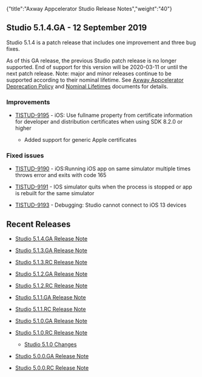 {"title":"Axway Appcelerator Studio Release Notes","weight":"40"} 

## Studio 5.1.4.GA - 12 September 2019

Studio 5.1.4 is a patch release that includes one improvement and three bug fixes.

As of this GA release, the previous Studio patch release is no longer supported. End of support for this version will be 2020-03-11 or until the next patch release. Note: major and minor releases continue to be supported according to their nominal lifetime. See [Axway Appcelerator Deprecation Policy](/docs/appc/AMPLIFY_Appcelerator_Services_Overview/Axway_Appcelerator_Deprecation_Policy/) and [Nominal Lifetimes](/docs/appc/AMPLIFY_Appcelerator_Services_Overview/Axway_Appcelerator_Product_Lifecycle/#NominalLifetimes) documents for details.

### Improvements

*   [TISTUD-9195](https://jira.appcelerator.org/browse/TISTUD-9195) - iOS: Use fullname property from certificate information for developer and distribution certificates when using SDK 8.2.0 or higher
    
    *   Added support for generic Apple certificates
        

### Fixed issues

*   [TISTUD-9190](https://jira.appcelerator.org/browse/TISTUD-9190) - iOS:Running iOS app on same simulator multiple times throws error and exits with code 165
    
*   [TISTUD-9191](https://jira.appcelerator.org/browse/TISTUD-9191) - IOS simulator quits when the process is stopped or app is rebuilt for the same simulator
    
*   [TISTUD-9193](https://jira.appcelerator.org/browse/TISTUD-9193) - Debugging: Studio cannot connect to iOS 13 devices
    

## Recent Releases

*   [Studio 5.1.4.GA Release Note](/docs/appc/Axway_Appcelerator_Studio/Axway_Appcelerator_Studio_Release_Notes/Studio_Release_Notes_5.x/Studio_5.1.4.GA_Release_Note/)
    
*   [Studio 5.1.3.GA Release Note](/docs/appc/Axway_Appcelerator_Studio/Axway_Appcelerator_Studio_Release_Notes/Studio_Release_Notes_5.x/Studio_5.1.3.GA_Release_Note/)
    
*   [Studio 5.1.3.RC Release Note](/docs/appc/Axway_Appcelerator_Studio/Axway_Appcelerator_Studio_Release_Notes/Studio_Release_Notes_5.x/Studio_5.1.3.RC_Release_Note/)
    
*   [Studio 5.1.2.GA Release Note](/docs/appc/Axway_Appcelerator_Studio/Axway_Appcelerator_Studio_Release_Notes/Studio_Release_Notes_5.x/Studio_5.1.2.GA_Release_Note/)
    
*   [Studio 5.1.2.RC Release Note](/docs/appc/Axway_Appcelerator_Studio/Axway_Appcelerator_Studio_Release_Notes/Studio_Release_Notes_5.x/Studio_5.1.2.RC_Release_Note/)
    
*   [Studio 5.1.1.GA Release Note](/docs/appc/Axway_Appcelerator_Studio/Axway_Appcelerator_Studio_Release_Notes/Studio_Release_Notes_5.x/Studio_5.1.1.GA_Release_Note/)
    
*   [Studio 5.1.1.RC Release Note](/docs/appc/Axway_Appcelerator_Studio/Axway_Appcelerator_Studio_Release_Notes/Studio_Release_Notes_5.x/Studio_5.1.1.RC_Release_Note/)
    
*   [Studio 5.1.0.GA Release Note](/docs/appc/Axway_Appcelerator_Studio/Axway_Appcelerator_Studio_Release_Notes/Studio_Release_Notes_5.x/Studio_5.1.0.GA_Release_Note/)
    
*   [Studio 5.1.0.RC Release Note](/docs/appc/Axway_Appcelerator_Studio/Axway_Appcelerator_Studio_Release_Notes/Studio_Release_Notes_5.x/Studio_5.1.0.RC_Release_Note/)
    
    *   [Studio 5.1.0 Changes](/docs/appc/Axway_Appcelerator_Studio/Axway_Appcelerator_Studio_Release_Notes/Studio_Release_Notes_5.x/Studio_5.1.0.RC_Release_Note/Studio_5.1.0_Changes/)
        
*   [Studio 5.0.0.GA Release Note](/docs/appc/Axway_Appcelerator_Studio/Axway_Appcelerator_Studio_Release_Notes/Studio_Release_Notes_5.x/Studio_5.0.0.GA_Release_Note/)
    
*   [Studio 5.0.0.RC Release Note](/docs/appc/Axway_Appcelerator_Studio/Axway_Appcelerator_Studio_Release_Notes/Studio_Release_Notes_5.x/Studio_5.0.0.RC_Release_Note/)